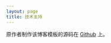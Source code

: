 ```yaml
---
layout: page
title: 技术支持 
---
```

原作者制作该博客模板的源码在 <a target="_blank" href='https://github.com/leopardpan/leopardpan.github.io/'>Github</a> 
上。




